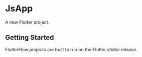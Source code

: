 # JsApp

A new Flutter project.

## Getting Started

FlutterFlow projects are built to run on the Flutter _stable_ release.
